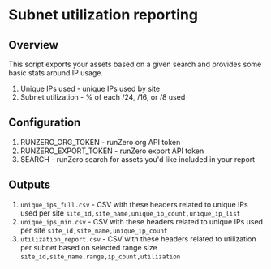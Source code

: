 # Subnet utilization reporting 

## Overview 
This script exports your assets based on a given search and provides some basic stats around IP usage.

1. Unique IPs used - unique IPs used by site 
2. Subnet utilization - % of each /24, /16, or /8 used

## Configuration

1. RUNZERO_ORG_TOKEN - runZero org API token
2. RUNZERO_EXPORT_TOKEN - runZero export API token
2. SEARCH - runZero search for assets you'd like included in your report 

## Outputs

1. `unique_ips_full.csv` - CSV with these headers related to unique IPs used per site `site_id,site_name,unique_ip_count,unique_ip_list`
2. `unique_ips_min.csv` - CSV with these headers related to unique IPs used per site `site_id,site_name,unique_ip_count`
3. `utilization_report.csv` - CSV with these headers related to utilization per subnet based on selected range size `site_id,site_name,range,ip_count,utilization`
